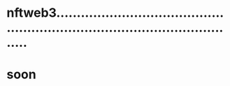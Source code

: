 # nftweb3...................................................................................................
# soon
